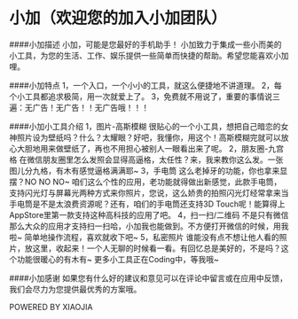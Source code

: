 # 小加（欢迎您的加入小加团队）

####小加描述
小加，可能是您最好的手机助手！
小加致力于集成一些小而美的小工具，为您的生活、工作、娱乐提供一些简单而快捷的帮助。希望您能喜欢小加哩。

####小加特点
1，一个入口，一个小小的工具，就这么便捷地不讲道理。
2，每个小工具都追求极简，用一次就爱上了。
3，免费就不用说了，重要的事情说三遍：无广告！无广告！！无广告哦！！！

####小加小工具介绍
1，图片-高斯模糊
	很贴心的一个小工具，想把自己暗恋的女神照片设为壁纸吗？什么？太耀眼？好吧，我懂你，用这个！高斯模糊完就可以放心大胆地用来做壁纸了，再也不用担心被别人一眼看出来了呢。
2，朋友圈-九宫格
	在微信朋友圈里怎么发照会显得高逼格，太任性？来，我来教你这么发。一张图儿分九格，有木有感觉逼格满满耶~
3，手电筒
	这么老掉牙的功能，你也拿来显摆？NO NO NO~ 咱们这么个性的应用，老功能就得做出新感觉，此款手电筒，支持闪光灯与屏幕光两种方式来你照片，您说，这么娇贵的拍照闪光灯经常拿来当手电筒是不是太浪费资源呢？还有，咱们的手电筒还支持3D Touch呢！能算得上AppStore里第一款支持这种高科技的应用了吧。
4，扫一扫/二维码
	不是只有微信那么大众的应用才支持扫一扫哈，小加我也能做到。不方便打开微信的时候，用我啦~ 简单地操作流程，喜欢就收下吧~
5，私密照片
	谁能没有点不想让他人看的照片，放这里，收起来！一个人无聊的时候看一看。有回忆总是美好的，不是吗？这个功能很暖心的有木有~
更多小工具正在Coding中，等我哦~

####小加感谢
如果您有什么好的建议和意见可以在评论中留言或在应用中反馈，我们会尽力为您提供最优秀的方案哦。

POWERED BY XIAOJIA
